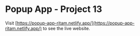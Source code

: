 # Popup App - Project 13

Visit [https://popup-app-ritam.netlify.app/](https://popup-app-ritam.netlify.app/) to see the live website.